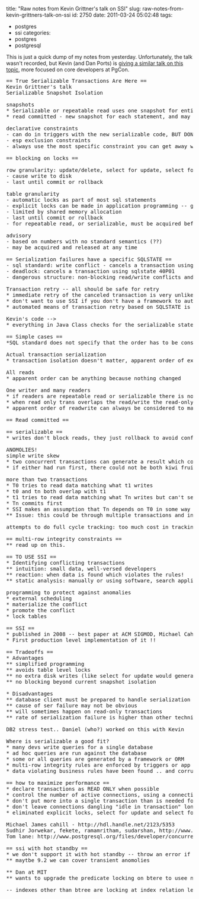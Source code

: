 title: "Raw notes from Kevin Grittner's talk on SSI"
slug: raw-notes-from-kevin-grittners-talk-on-ssi
id: 2750
date: 2011-03-24 05:02:48
tags: 
- postgres
- ssi
categories: 
- postgres
- postgresql

This is just a quick dump of my notes from yesterday. Unfortunately, the talk wasn't recorded, but Kevin (and Dan Ports) is [giving a similar talk on this topic](http://www.pgcon.org/2011/schedule/events/333.en.html), more focused on core developers at PgCon. 

<!--more-->

<pre>
== True Serializable Transactions Are Here ==
Kevin Grittner's talk
Serializable Snapshot Isolation

snapshots
* Serializable or repeatable read uses one snapshot for entire transaction
* read committed - new snapshot for each statement, and may see data outside snapshot if it is blocked by a write conflict

declarative constraints 
- can do in triggers with the new serializable code, BUT DON'T DO THAT
- esp exclusion constraints
- always use the most specific constraint you can get away with

== blocking on locks ==

row granularity: update/delete, select for update, select for share
- cause write to disk
- last until commit or rollback

table granularity
- automatic locks as part of most sql statements
- explicit locks can be made in application programming -- get it before you do your other stuff, because if you later get your lock, someone else might have dove in.
- limited by shared memory allocation
- last until commit or rollback
- for repeatable read, or serializable, must be acquired before data access

advisory
- based on numbers with no standard semantics (??)
- may be acquired and released at any time

== Serialization failures have a specific SQLSTATE ==
- sql standard: write conflict - cancels a transaction using sqlstate 40001
- deadlock: cancels a transaction using sqlstate 40P01
- dangerous structure: non-blocking read/write conflicts and a commit which form a possible cycle in the apparent order of execution among two or three concurrent transactions) cancells a transaction using SQLSTATE 40001

Transaction retry -- all should be safe for retry
* immediate retry of the canceled transaction is very unlikely to fail again on conflict with the same set of transaction
* don't want to use SSI if you don't have a framework to automatically retry
* automated means of transaction retry based on SQLSTATE is highly desirable

Kevin's code --> 
* everything in Java Class checks for the serializable state error and retries 

== Simple cases ==
*SQL standard does not specify that the order has to be consistent with the commit order*

Actual transaction serialization
* transaction isolation doesn't matter, apparent order of execution can always be considered to match actual order of exec 

All reads
* apparent order can be anything because nothing changed

One writer and many readers
* if readers are repeatable read or serializable there is no blocking and xactions are completely isolated
* when read only trans overlaps the read/write the read-only trans can always be considered to be executed first since it can't see the work of the writer
* apparent order of readwrite can always be considered to match order of execution

== Read committed ==

== serializable ==
* writes don't block reads, they just rollback to avoid conflicts

ANOMOLIES!
simple write skew
* two concurrent transactions can generate a result which could not have occurred if either committed before the start of the other this is known as write skew. 
* if either had run first, there could not be both kiwi fruit

more than two transactions
* T0 tries to read data matching what t1 writes
* t0 and tn both overlap with t1
* t1 tries to read data matching what Tn writes but can't see Tn's writes because they are concurrent
* Tn commits first
* SSI makes an assumption that Tn depends on T0 in some way which makes it look like Tn executed before T0
** Issue: this could be through multiple transactions and involve different types of dependencies

attempts to do full cycle tracking: too much cost in tracking all those complex possibilities

== multi-row integrity constraints ==
** read up on this.

== TO USE SSI ==
* Identifying conflicting transactions
** intuition: small data, well-versed developers
** reaction: when data is found which violates the rules!
** static analysis: manually or using software, search application code for transactions and build a graph of all dangerous interactions among them

programming to protect against anomalies
* external scheduling
* materialize the conflict 
* promote the conflict
* lock tables

== SSI ==
* published in 2008 -- best paper at ACM SIGMOD, Michael Cahill (2009)
* First production level implementation of it !!

== Tradeoffs ==
* Advantages
** simplified programming
** avoids table level locks
** no extra disk writes (like select for update would generate)
** no blocking beyond current snapshot isolation

* Disadvantages
** database client must be prepared to handle serialization failure from any serializable query at any time
** cause of ser failure may not be obvious
** will sometimes happen on read-only transactions
** rate of serialization failure is higher than other techniques

DB2 stress test.. Daniel (who?) worked on this with Kevin

Where is serializable a good fit? 
* many devs write queries for a single database
* ad hoc queries are run against the database
* some or all queries are generated by a framework or ORM
* multi-row integrity rules are enforced by triggers or app code
* data violating business rules have been found .. and corruption is occuring

== how to maximize performance ==
* declare transactions as READ ONLY when possible
* control the number of active connections, using a connection pool. especially important with SSI
* don't put more into a single transaction than is needed for integrity purposes
* don't leave connections dangling "idle in transaction" longer than necessary
* eliminated explicit locks, select for update and select for share where no longer needed due to protections automatically provided by serializable transactions

Michael James cahill - http://hdl.handle.net/2123/5353
Sudhir Jorwekar, fekete, ramamritham, sudarshan, http://www.cse.iitb.ac.in/~udarsha/Pubs-dir/VLDB07-snapshot.pdf
Tom lane: http://www.postgresql.org/files/developer/concurrency.pdf

== ssi with hot standby ==
* we don't support it with hot standby -- throw an error if people request it on the hot standby 
** maytbe 9.2 we can cover transient anomolies

** Dan at MIT 
** wants to upgrade the predicate locking on btere to usee next key, finer grained than page locking

-- indexes other than btree are locking at index relation level, get finer grained on that

</pre>
